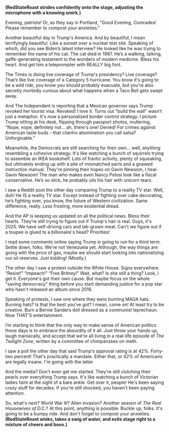 **(RedStateRoast strides confidently onto the stage, adjusting the microphone with a knowing smirk.)**

Evening, patriots! Or, as they say in Portland, "Good Evening, Comrades! Please remember to compost your anxieties."

Another beautiful day in Trump's America. And by beautiful, I mean terrifyingly beautiful. Like a sunset over a nuclear test site. Speaking of which, did you see Biden’s latest interview? He looked like he was trying to remember the name of his cat. The cat died in 1987. He’s a walking, talking, gaffe-generating testament to the wonders of modern medicine. Bless his heart. And get him a teleprompter with REALLY big font.

The Times is doing live coverage of Trump's presidency? Live coverage? That’s like live coverage of a Category 5 hurricane. You know it's going to be a wild ride, you know you should probably evacuate, but you're also secretly morbidly curious about what happens when a Taco Bell gets swept away.

And The Independent is reporting that a Mexican governor says Trump revoked her tourist visa. Revoked! I love it. Turns out "build the wall" wasn’t just a metaphor. It's now a personalized border control strategy. I picture Trump sitting at his desk, flipping through passport photos, muttering, "Nope, nope, definitely not... ah, there's one! Denied! For crimes against American taste buds – that cilantro abomination you call salsa? Unforgivable.”

Meanwhile, the Democrats are still searching for their own… well, anything resembling a cohesive strategy. It's like watching a bunch of squirrels trying to assemble an IKEA bookshelf. Lots of frantic activity, plenty of squeaking, but ultimately ending up with a pile of mismatched parts and a gnawed instruction manual. They're pinning their hopes on Gavin Newsom, I hear. Gavin Newsom! The man who makes even Nancy Pelosi look like a fiscal conservative. He’s so slick, he probably oils his hair with unicorn tears.

I saw a Reddit post the other day comparing Trump to a reality TV star. Well, duh! He IS a reality TV star. Except instead of fighting over cake decorating, he’s fighting over, you know, the future of Western civilization. Same difference, really. Less frosting, more existential dread.

And the AP is keeping us updated on all the political news. Bless their hearts. They’re still trying to figure out if Trump's hair is real. Guys, it's 2025. We have self-driving cars and lab-grown meat. Can't we figure out if a toupee is glued to a billionaire's head? Priorities!

I read some comments online saying Trump is going to run for a third term. Settle down, folks. We're not Venezuela yet. Although, the way things are going with the price of gas, maybe we should start looking into nationalizing our oil reserves. Just kidding! (Mostly.)

The other day I saw a protest outside the White House. Signs everywhere. “Resist!” “Impeach!” “Free Britney!” Wait, what? Is she still a thing? Look, I get it. Everyone's got their own cause. But maybe focus on the whole "saving democracy" thing before you start demanding justice for a pop star who hasn't released an album since 2016.

Speaking of protests, I saw one where they were burning MAGA hats. Burning hats? Is that the best you’ve got? I mean, come on! At least try to be creative. Burn a Bernie Sanders doll dressed as a communist leprechaun. Now THAT'S entertainment.

I’m starting to think that the only way to make sense of American politics these days is to embrace the absurdity of it all. Just throw your hands up, laugh maniacally, and accept that we’re all living in a real-life episode of *The Twilight Zone*, written by a committee of chimpanzees on meth.

I saw a poll the other day that said Trump's approval rating is at 42%. Forty-two percent! That's practically a mandate. Either that, or 42% of Americans are legally insane. I'm going with the latter.

And the media? Don't even get me started. They're still clutching their pearls over everything Trump says. It's like watching a bunch of Victorian ladies faint at the sight of a bare ankle. Get over it, people! He's been saying crazy stuff for decades. If you're still shocked, you haven't been paying attention.

So, what's next? World War III? Alien invasion? Another season of *The Real Housewives of D.C.*? At this point, anything is possible. Buckle up, folks. It's going to be a bumpy ride. And don't forget to compost your anxieties.
**(RedStateRoast winks, takes a swig of water, and exits stage right to a mixture of cheers and boos.)**